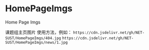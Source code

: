 # HomePageImgs
Home Page Imgs

课题组主页图片
使用方法，例如：
`https://cdn.jsdelivr.net/gh/NET-SUST/HomePageImgs/404.jpg`
`https://cdn.jsdelivr.net/gh/NET-SUST/HomePageImgs/news/1.jpg`
